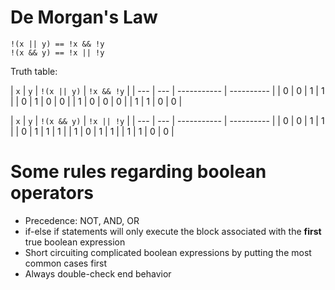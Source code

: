 # De Morgan's Law

```
!(x || y) == !x && !y
!(x && y) == !x || !y
```

Truth table:

| `x` | `y` | `!(x || y)` | `!x && !y` |
| --- | --- | ----------- | ---------- |
| 0   | 0   | 1           | 1          |
| 0   | 1   | 0           | 0          |
| 1   | 0   | 0           | 0          |
| 1   | 1   | 0           | 0          |


| `x` | `y` | `!(x && y)` | `!x || !y` |
| --- | --- | ----------- | ---------- |
| 0   | 0   | 1           | 1          |
| 0   | 1   | 1           | 1          |
| 1   | 0   | 1           | 1          |
| 1   | 1   | 0           | 0          |

# Some rules regarding boolean operators
- Precedence: NOT, AND, OR
- if-else if statements will only execute the block associated with the **first** true boolean expression
- Short circuiting complicated boolean expressions by putting the most common cases first
- Always double-check end behavior